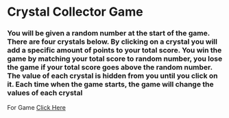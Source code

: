 # Crystal Collector Game
### You will be given a random number at the start of the game. There are four crystals below. By clicking on a crystal you will add a specific amount of points to your total score. You win the game by matching your total score to random number, you lose the game if your total score goes above the random number. The value of each crystal is hidden from you until you click on it. Each time when the game starts, the game will change the values of each crystal
For Game [Click Here](https://semraab.github.io/crystalCollectorGame/)